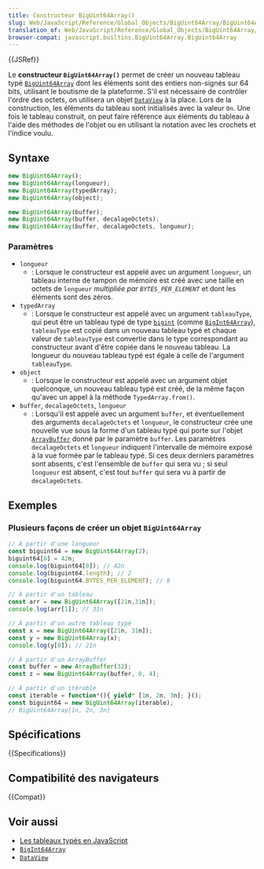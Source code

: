 ```yaml
---
title: Constructeur BigUint64Array()
slug: Web/JavaScript/Reference/Global_Objects/BigUint64Array/BigUint64Array
translation_of: Web/JavaScript/Reference/Global_Objects/BigUint64Array/BigUint64Array
browser-compat: javascript.builtins.BigUint64Array.BigUint64Array
---
```

{{JSRef}}

Le **constructeur `BigUint64Array()`** permet de créer un nouveau tableau typé [`BigUint64Array`](/fr/docs/Web/JavaScript/Reference/Global_Objects/BigUint64Array) dont les éléments sont des entiers non-signés sur 64 bits, utilisant le boutisme de la plateforme. S'il est nécessaire de contrôler l'ordre des octets, on utilisera un objet [`DataView`](/fr/docs/Web/JavaScript/Reference/Global_Objects/DataView) à la place. Lors de la construction, les éléments du tableau sont initialisés avec la valeur `0n`. Une fois le tableau construit, on peut faire référence aux éléments du tableau à l'aide des méthodes de l'objet ou en utilisant la notation avec les crochets et l'indice voulu.

## Syntaxe

```js
new BigUint64Array();
new BigUint64Array(longueur);
new BigUint64Array(typedArray);
new BigUint64Array(object);

new BigUint64Array(buffer);
new BigUint64Array(buffer, decalageOctets);
new BigUint64Array(buffer, decalageOctets, longueur);
```

### Paramètres

- `longueur`
  - : Lorsque le constructeur est appelé avec un argument `longueur`, un tableau interne de tampon de mémoire est créé avec une taille en octets de `longueur` _multipliée par `BYTES_PER_ELEMENT`_ et dont les éléments sont des zéros.
- `typedArray`
  - : Lorsque le constructeur est appelé avec un argument `tableauType`, qui peut être un tableau typé de type [`bigint`](/fr/docs/Glossary/BigInt) (comme [`BigInt64Array`](/fr/docs/Web/JavaScript/Reference/Global_Objects/BigInt64Array)), `tableauType` est copié dans un nouveau tableau typé et chaque valeur de `tableauType` est convertie dans le type correspondant au constructeur avant d'être copiée dans le nouveau tableau. La longueur du nouveau tableau typé est égale à celle de l'argument `tableauType`.
- `object`
  - : Lorsque le constructeur est appelé avec un argument objet quelconque, un nouveau tableau typé est créé, de la même façon qu'avec un appel à la méthode `TypedArray.from()`.
- `buffer`, `decalageOctets`, `longueur`
  - : Lorsqu'il est appelé avec un argument `buffer`, et éventuellement des arguments `decalageOctets` et `longueur`, le constructeur crée une nouvelle vue sous la forme d'un tableau typé qui porte sur l'objet [`ArrayBuffer`](/fr/docs/Web/JavaScript/Reference/Global_Objects/ArrayBuffer) donné par le paramètre `buffer`. Les paramètres `decalageOctets` et `longueur` indiquent l'intervalle de mémoire exposé à la vue formée par le tableau typé. Si ces deux derniers paramètres sont absents, c'est l'ensemble de `buffer` qui sera vu&nbsp;; si seul `longueur` est absent, c'est tout `buffer` qui sera vu à partir de `decalageOctets`.

## Exemples

### Plusieurs façons de créer un objet `BigUint64Array`

```js
// À partir d'une longueur
const biguint64 = new BigUint64Array(2);
biguint64[0] = 42n;
console.log(biguint64[0]); // 42n
console.log(biguint64.length); // 2
console.log(biguint64.BYTES_PER_ELEMENT); // 8

// À partir d'un tableau
const arr = new BigUint64Array([21n,31n]);
console.log(arr[1]); // 31n

// À partir d'un autre tableau typé
const x = new BigUint64Array([21n, 31n]);
const y = new BigUint64Array(x);
console.log(y[0]); // 21n

// À partir d'un ArrayBuffer
const buffer = new ArrayBuffer(32);
const z = new BigUint64Array(buffer, 0, 4);

// À partir d'un itérable
const iterable = function*(){ yield* [1n, 2n, 3n]; }();
const biguint64 = new BigUint64Array(iterable);
// BigUint64Array[1n, 2n, 3n]
```

## Spécifications

{{Specifications}}

## Compatibilité des navigateurs

{{Compat}}

## Voir aussi

- [Les tableaux typés en JavaScript](/fr/docs/Web/JavaScript/Typed_arrays)
- [`BigInt64Array`](/fr/docs/Web/JavaScript/Reference/Global_Objects/BigInt64Array)
- [`DataView`](/fr/docs/Web/JavaScript/Reference/Global_Objects/DataView)
